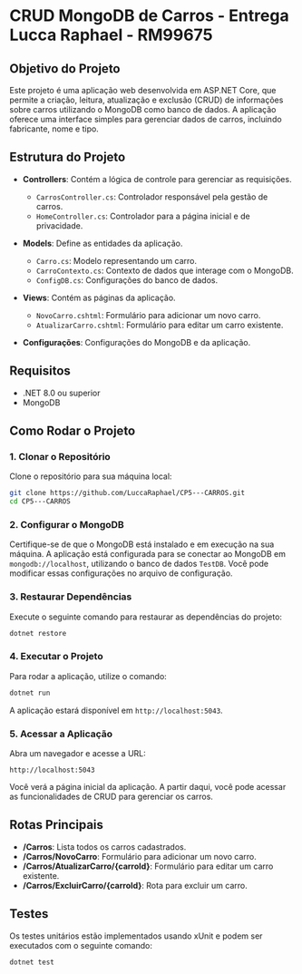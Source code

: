 # CRUD MongoDB de Carros - Entrega Lucca Raphael - RM99675

## Objetivo do Projeto

Este projeto é uma aplicação web desenvolvida em ASP.NET Core, que permite a criação, leitura, atualização e exclusão (CRUD) de informações sobre carros utilizando o MongoDB como banco de dados. A aplicação oferece uma interface simples para gerenciar dados de carros, incluindo fabricante, nome e tipo.

## Estrutura do Projeto

- **Controllers**: Contém a lógica de controle para gerenciar as requisições.
  - `CarrosController.cs`: Controlador responsável pela gestão de carros.
  - `HomeController.cs`: Controlador para a página inicial e de privacidade.
  
- **Models**: Define as entidades da aplicação.
  - `Carro.cs`: Modelo representando um carro.
  - `CarroContexto.cs`: Contexto de dados que interage com o MongoDB.
  - `ConfigDB.cs`: Configurações do banco de dados.

- **Views**: Contém as páginas da aplicação.
  - `NovoCarro.cshtml`: Formulário para adicionar um novo carro.
  - `AtualizarCarro.cshtml`: Formulário para editar um carro existente.
  
- **Configurações**: Configurações do MongoDB e da aplicação.

## Requisitos

- .NET 8.0 ou superior
- MongoDB

## Como Rodar o Projeto

### 1. Clonar o Repositório

Clone o repositório para sua máquina local:

```bash
git clone https://github.com/LuccaRaphael/CP5---CARROS.git
cd CP5---CARROS
```

### 2. Configurar o MongoDB

Certifique-se de que o MongoDB está instalado e em execução na sua máquina. A aplicação está configurada para se conectar ao MongoDB em `mongodb://localhost`, utilizando o banco de dados `TestDB`. Você pode modificar essas configurações no arquivo de configuração.

### 3. Restaurar Dependências

Execute o seguinte comando para restaurar as dependências do projeto:

```bash
dotnet restore
```

### 4. Executar o Projeto

Para rodar a aplicação, utilize o comando:

```bash
dotnet run
```

A aplicação estará disponível em `http://localhost:5043`.

### 5. Acessar a Aplicação

Abra um navegador e acesse a URL:

```
http://localhost:5043
```

Você verá a página inicial da aplicação. A partir daqui, você pode acessar as funcionalidades de CRUD para gerenciar os carros.

## Rotas Principais

- **/Carros**: Lista todos os carros cadastrados.
- **/Carros/NovoCarro**: Formulário para adicionar um novo carro.
- **/Carros/AtualizarCarro/{carroId}**: Formulário para editar um carro existente.
- **/Carros/ExcluirCarro/{carroId}**: Rota para excluir um carro.

## Testes

Os testes unitários estão implementados usando xUnit e podem ser executados com o seguinte comando:

```bash
dotnet test
```

